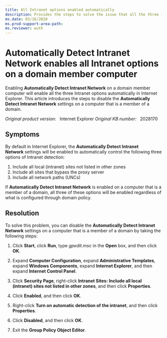 ```yaml
---
title: All Intranet options enabled automatically
description: Provides the steps to solve the issue that all the three Intranet Options automatically will be enabled if "Automatically Detect Intranet Network" is enabled on a domain member computer.
ms.date: 03/16/2020
ms.prod-support-area-path: 
ms.reviewer: wuth
---
```

# Automatically Detect Intranet Network enables all Intranet options on a domain member computer

Enabling **Automatically Detect Intranet Network** on a domain member computer will enable all the three Intranet options automatically in Internet Explorer. This article introduces the steps to disable the **Automatically Detect Intranet Network** settings on a computer that is a member of a domain.

_Original product version:_ &nbsp; Internet Explorer
_Original KB number:_ &nbsp; 2028170

## Symptoms

By default in Internet Explorer, the **Automatically Detect Intranet Network** settings will be enabled to automatically control the following three options of Intranet detection:

1. Include all local (intranet) sites not listed in other zones
2. Include all sites that bypass the proxy server
3. Include all network paths (UNCs)

If **Automatically Detect Intranet Network** is enabled on a computer that is a member of a domain, all three of these options will be enabled regardless of what is configured through domain policy.

## Resolution

To solve this problem, you can disable the **Automatically Detect Intranet Network** settings on a computer that is a member of a domain by taking the following steps:

1. Click **Start**, click **Run**, type *gpedit.msc* in the **Open** box, and then click **OK**.

2. Expand **Computer Configuration**, expand **Administrative Templates**, expand **Windows Components**, expand **Internet Explorer**, and then expand **Internet Control Panel**.

3. Click **Security Page**, right-click **Intranet Sites: Include all local (intranet) sites not listed in other zones**, and then click **Properties**.

4. Click **Enabled**, and then click **OK**.

5. Right-click **Turn on automatic detection of the intranet**, and then click **Properties**.

6. Click **Disabled**, and then click **OK**.

7. Exit the **Group Policy Object Editor**.
